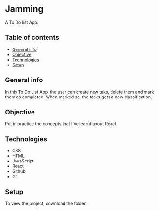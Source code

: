 # Jamming

A To Do list App.


## Table of contents
- [General info](#general-info)
- [Objective](#objective)
- [Technologies](#technologies)
- [Setup](#setup)

## General info

In this To Do List App, the user can create new taks, delete them and mark them as completed. When marked so, the tasks gets a new classification.

## Objective

Put in practice the concepts that I've learnt about React.

## Technologies

- CSS
- HTML
- JavaScript
- React
- Github
- Git

## Setup

To view the project, download the folder.

